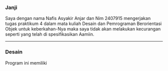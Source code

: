### Janji

Saya dengan nama Nafis Asyakir Anjar dan Nim 2407915 mengerjakan tugas praktikum 4 dalam mata kuliah Desain dan Pemrograman Berorientasi Objek untuk keberkahan-Nya maka saya tidak akan melakukan kecurangan seperti yang telah di spesifikasikan Aamiin.

---

### Desain

Program ini memiliki 
